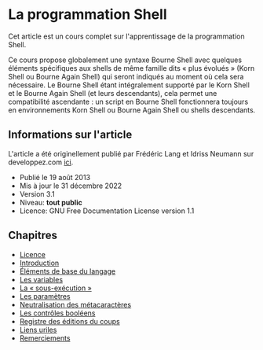 # La programmation Shell

Cet article est un cours complet sur l'apprentissage de la programmation Shell.

Ce cours propose globalement une syntaxe Bourne Shell avec quelques éléments spécifiques aux shells de même famille dits « plus évolués » (Korn Shell ou Bourne Again Shell) qui seront indiqués au moment où cela sera nécessaire. Le Bourne Shell étant intégralement supporté par le Korn Shell et le Bourne Again Shell (et leurs descendants), cela permet une compatibilité ascendante : un script en Bourne Shell fonctionnera toujours en environnements Korn Shell ou Bourne Again Shell ou shells descendants.

## Informations sur l'article

L'article a été originellement publié par Frédéric Lang et Idriss Neumann sur developpez.com [ici](https://ineumann.developpez.com/tutoriels/linux/bash-bonnes-pratiques/).

* Publié le 19 août 2013
* Mis à jour le 31 décembre 2022
* Version 3.1
* Niveau: **tout public**
* Licence: GNU Free Documentation License version 1.1

## Chapitres

* [Licence](./1-licence.md)
* [Introduction](./2-introduction.md)
* [Éléments de base du langage](./3-elements-base.md)
* [Les variables](./4-variables.md)
* [La « sous-exécution »](./5-subshell.md)
* [Les paramètres](./6-parametres.md)
* [Neutralisation des métacaractères](./7-neutralisation-metacaracteres.md)
* [Les contrôles booléens](./8-booleens.md)
* [Registre des éditions du coups](./14-registre-edition.md)
* [Liens uriles](./15-liens-utiles.md)
* [Remerciements](./16-remerciements.md)
